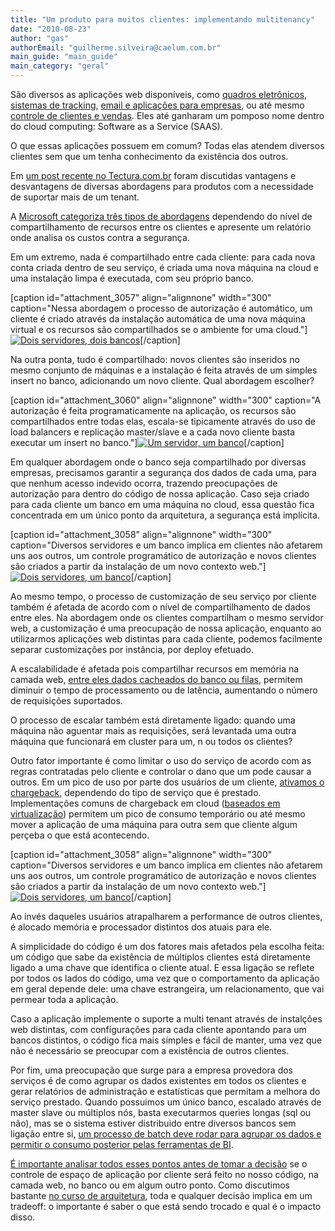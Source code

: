 ```yaml
---
title: "Um produto para muitos clientes: implementando multitenancy"
date: "2010-08-23"
author: "gas"
authorEmail: "guilherme.silveira@caelum.com.br"
main_guide: "main_guide"
main_category: "geral"
---
```


São diversos as aplicações web disponíveis, como [quadros eletrônicos](http://pivotaltracker.com), [sistemas de tracking](http://lighthouse.com), [email e aplicações para empresas](http://www.google.com/enterprise/), ou até mesmo [controle de clientes e vendas](http://salesforce.com). Eles até ganharam um pomposo nome dentro do cloud computing: Software as a Service (SAAS).

O que essas aplicações possuem em comum? Todas elas atendem diversos clientes sem que um tenha conhecimento da existência dos outros.

Em [um post recente no Tectura.com.br](http://www.tectura.com.br/topics/abordagens_de_multitenant) foram discutidas vantagens e desvantagens de diversas abordagens para produtos com a necessidade de suportar mais de um tenant.

A [Microsoft categoriza três tipos de abordagens](http://msdn.microsoft.com/en-us/library/aa479086.aspx#mlttntda_topic2) dependendo do nível de compartilhamento de recursos entre os clientes e apresente um relatório onde analisa os custos contra a segurança.

Em um extremo, nada é compartilhado entre cada cliente: para cada nova conta criada dentro de seu serviço, é criada uma nova máquina na cloud e uma instalação limpa é executada, com seu próprio banco.

\[caption id="attachment\_3057" align="alignnone" width="300" caption="Nessa abordagem o processo de autorização é automático, um cliente é criado através da instalação automática de uma nova máquina virtual e os recursos são compartilhados se o ambiente for uma cloud."\][![Dois servidores, dois bancos](https://blog.caelum.com.br/wp-content/uploads/2010/08/dois-dois-300x152.png "Dois servidores, dois bancos")](https://blog.caelum.com.br/wp-content/uploads/2010/08/dois-dois.png)\[/caption\]

Na outra ponta, tudo é compartilhado: novos clientes são inseridos no mesmo conjunto de máquinas e a instalação é feita através de um simples insert no banco, adicionando um novo cliente. Qual abordagem escolher?

\[caption id="attachment\_3060" align="alignnone" width="300" caption="A autorização é feita programaticamente na aplicação, os recursos são compartilhados entre todas elas, escala-se tipicamente através do uso de load balancers e replicação master/slave e a cada novo cliente basta executar um insert no banco."\][![Um servidor, um banco](https://blog.caelum.com.br/wp-content/uploads/2010/08/um-um-300x150.png "Um servidor, um banco")](https://blog.caelum.com.br/wp-content/uploads/2010/08/um-um.png)\[/caption\]

Em qualquer abordagem onde o banco seja compartilhado por diversas empresas, precisamos garantir a segurança dos dados de cada uma, para que nenhum acesso indevido ocorra, trazendo preocupações de autorização para dentro do código de nossa aplicação. Caso seja criado para cada cliente um banco em uma máquina no cloud, essa questão fica concentrada em um único ponto da arquitetura, a segurança está implícita.

\[caption id="attachment\_3058" align="alignnone" width="300" caption="Diversos servidores e um banco implica em clientes não afetarem uns aos outros, um controle programático de autorização e novos clientes são criados a partir da instalação de um novo contexto web."\][![Dois servidores, um banco](https://blog.caelum.com.br/wp-content/uploads/2010/08/dois-um-300x149.png "Dois servidores, um banco")](https://blog.caelum.com.br/wp-content/uploads/2010/08/dois-um.png)\[/caption\]

Ao mesmo tempo, o processo de customização de seu serviço por cliente também é afetada de acordo com o nível de compartilhamento de dados entre eles. Na abordagem onde os clientes compartilham o mesmo servidor web, a customização é uma preocupação de nossa aplicação, enquanto ao utilizarmos aplicações web distintas para cada cliente, podemos facilmente separar customizações por instância, por deploy efetuado.

A escalabilidade é afetada pois compartilhar recursos em memória na camada web, [entre eles dados cacheados do banco ou filas](https://blog.caelum.com.br/escalando-sistemas-com-solucoes-nosql/), permitem diminuir o tempo de processamento ou de latência, aumentando o número de requisições suportados.

O processo de escalar também está diretamente ligado: quando uma máquina não aguentar mais as requisições, será levantada uma outra máquina que funcionará em cluster para um, n ou todos os clientes?

Outro fator importante é como limitar o uso do serviço de acordo com as regras contratadas pelo cliente e controlar o dano que um pode causar a outros. Em um pico de uso por parte dos usuários de um cliente, [ativamos o chargeback](http://www.virtualizationconference.com/node/723565), dependendo do tipo de serviço que é prestado. Implementações comuns de chargeback em cloud ([baseados em virtualização](http://www.vmware.com/virtualization/virtual-machine.html)) permitem um pico de consumo temporário ou até mesmo mover a aplicação de uma máquina para outra sem que cliente algum perçeba o que está acontecendo.

\[caption id="attachment\_3058" align="alignnone" width="300" caption="Diversos servidores e um banco implica em clientes não afetarem uns aos outros, um controle programático de autorização e novos clientes são criados a partir da instalação de um novo contexto web."\][![Dois servidores, um banco](https://blog.caelum.com.br/wp-content/uploads/2010/08/dois-um-300x149.png "Dois servidores, um banco")](https://blog.caelum.com.br/wp-content/uploads/2010/08/dois-um.png)\[/caption\]

Ao invés daqueles usuários atrapalharem a performance de outros clientes, é alocado memória e processador distintos dos atuais para ele.

A simplicidade do código é um dos fatores mais afetados pela escolha feita: um código que sabe da existência de múltiplos clientes está diretamente ligado a uma chave que identifica o cliente atual. E essa ligação se reflete por todos os lados do código, uma vez que o comportamento da aplicação em geral depende dele: uma chave estrangeira, um relacionamento, que vai permear toda a aplicação.

Caso a aplicação implemente o suporte a multi tenant através de instalções web distintas, com configurações para cada cliente apontando para um bancos distintos, o código fica mais simples e fácil de manter, uma vez que não é necessário se preocupar com a existência de outros clientes.

Por fim, uma preocupação que surge para a empresa provedora dos serviços é de como agrupar os dados existentes em todos os clientes e gerar relatórios de administração e estatísticas que permitam a melhora do serviço prestado. Quando possuimos um único banco, escalado através de master slave ou múltiplos nós, basta executarmos queries longas (sql ou não), mas se o sistema estiver distribuido entre diversos bancos sem ligação entre si, [um processo de batch deve rodar para agrupar os dados e permitir o consumo posterior pelas ferramentas de BI](http://cloudcomputing.sys-con.com/node/1086696).

[É importante analisar todos esses pontos antes de tomar a decisão](https://blog.caelum.com.br/entao-voce-quer-ser-um-arquiteto-java/) se o controle de espaço de aplicação por cliente será feito no nosso código, na camada web, no banco ou em algum outro ponto. Como discutimos bastante [no curso de arquitetura](http://www.caelum.com.br/curso/fj-91-arquitetura-design-projetos-java/), toda e qualquer decisão implica em um tradeoff: o importante é saber o que está sendo trocado e qual é o impacto disso.
